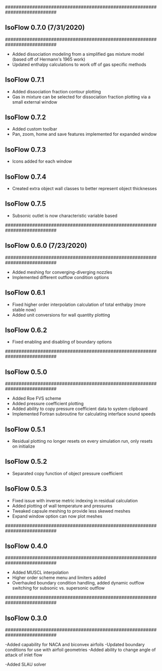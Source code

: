 ###########################################################################
## IsoFlow 0.7.0 (7/31/2020)
###########################################################################

- Added dissociation modeling from a simplified gas mixture model (based off of Hermann's 1965 work)
- Updated enthalpy calculations to work off of gas specific methods

## IsoFlow 0.7.1
- Added dissociation fraction contour plotting
- Gas in mixture can be selected for dissociation fraction plotting via a small external window

## IsoFlow 0.7.2
- Added custom toolbar
- Pan, zoom, home and save features implemented for expanded window

## IsoFlow 0.7.3
- Icons added for each window

## IsoFlow 0.7.4
- Created extra object wall classes to better represent object thicknesses

## IsoFlow 0.7.5
- Subsonic outlet is now characteristic variable based

###########################################################################
## IsoFlow 0.6.0 (7/23/2020)
###########################################################################

- Added meshing for converging-diverging nozzles
- Implemented different outflow condition options

## IsoFlow 0.6.1
- Fixed higher order interpolation calculation of total enthalpy (more stable now)
- Added unit conversions for wall quantity plotting

## IsoFlow 0.6.2
- Fixed enabling and disabling of boundary options

###########################################################################
## IsoFlow 0.5.0
###########################################################################

- Added Roe FVS scheme
- Added pressure coefficient plotting
- Added ability to copy pressure coefficient data to system clipboard
- Implemented Fortran subroutine for calculating interface sound speeds

## IsoFlow 0.5.1
- Residual plotting no longer resets on every simulation run, only resets on initialize

## IsoFlow 0.5.2
- Separated copy function of object pressure coefficient

## IsoFlow 0.5.3
- Fixed issue with inverse metric indexing in residual calculation
- Added plotting of wall temperature and pressures
- Tweaked capsule meshing to provide less skewed meshes
- Expand window option can now plot meshes

###########################################################################
## IsoFlow 0.4.0
###########################################################################

- Added MUSCL interpolation
- Higher order scheme menu and limiters added
- Overhauled boundary condition handling, added dynamic outflow switching for subsonic vs. supersonic outflow

###########################################################################
## IsoFlow 0.3.0
###########################################################################

-Added capability for NACA and biconvex airfoils
-Updated boundary conditions for use with airfoil geometries
-Added ability to change angle of attack of inlet flow

-Added SLAU solver 